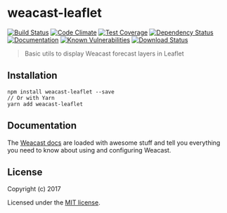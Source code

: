 # weacast-leaflet

[![Build Status](https://travis-ci.org/weacast/weacast-leaflet.png?branch=master)](https://travis-ci.org/weacast/weacast-leaflet)
[![Code Climate](https://codeclimate.com/github/weacast/weacast-leaflet/badges/gpa.svg)](https://codeclimate.com/github/weacast/weacast-leaflet)
[![Test Coverage](https://codeclimate.com/github/weacast/weacast-leaflet/badges/coverage.svg)](https://codeclimate.com/github/weacast/weacast-leaflet/coverage)
[![Dependency Status](https://img.shields.io/david/weacast/weacast-leaflet.svg?style=flat-square)](https://david-dm.org/weacast/weacast-leaflet)
[![Documentation](https://img.shields.io/badge/documentation-available-brightgreen.svg)](https://weacast.github.io/weacast-docs/)
[![Known Vulnerabilities](https://snyk.io/test/github/weacast/weacast-leaflet/badge.svg)](https://snyk.io/test/github/weacast/weacast-leaflet)
[![Download Status](https://img.shields.io/npm/dm/weacast-leaflet.svg?style=flat-square)](https://www.npmjs.com/package/weacast-leaflet)

> Basic utils to display Weacast forecast layers in Leaflet

## Installation

```
npm install weacast-leaflet --save
// Or with Yarn
yarn add weacast-leaflet
```

## Documentation

The [Weacast docs](https://weacast.github.io/weacast-docs/) are loaded with awesome stuff and tell you everything you need to know about using and configuring Weacast.

## License

Copyright (c) 2017

Licensed under the [MIT license](LICENSE).
